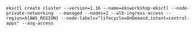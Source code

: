 <!--
This markdown file is used as part of another file using 'insert-md-from-file' shortcode
-->

```
eksctl create cluster --version=1.16 --name=eksworkshop-eksctl --node-private-networking  --managed --nodes=2 --alb-ingress-access --region=${AWS_REGION} --node-labels="lifecycle=OnDemand,intent=control-apps" --asg-access
```
